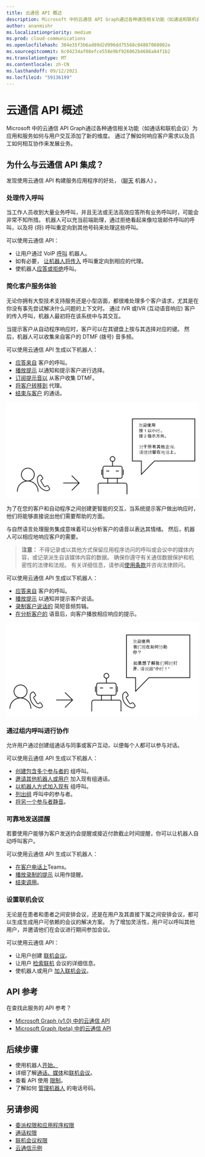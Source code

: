 ```yaml
---
title: 云通信 API 概述
description: Microsoft 中的云通信 API Graph通过各种通信相关功能（如通话和联机会议）为应用和服务如何与用户交互添加了新的维度。
author: ananmishr
ms.localizationpriority: medium
ms.prod: cloud-communications
ms.openlocfilehash: 304e35f3b6ad89d2d996dd75568c04887068002e
ms.sourcegitcommit: 6c04234af08efce558e9bf926062b4686a84f1b2
ms.translationtype: MT
ms.contentlocale: zh-CN
ms.lasthandoff: 09/12/2021
ms.locfileid: "59136199"
---
```

# <a name="cloud-communications-api-overview"></a>云通信 API 概述
Microsoft 中的云通信 API Graph通过各种通信相关功能（如通话和联机会议）为应用和服务如何与用户交互添加了新的维度。 通过了解如何响应客户需求以及员工如何相互协作来发展业务。

## <a name="why-integrate-with-the-cloud-communications-apis"></a>为什么与云通信 API 集成？

发现使用云通信 API 构建服务应用程序的好处， ([聊天](https://microsoftgraph.github.io/microsoft-graph-comms-samples/docs/articles/calls/register-calling-bot.html?q=create%20bot) 机器人) 。

### <a name="handle-incoming-calls"></a>处理传入呼叫

当工作人员收到大量业务呼叫，并且无法或无法高效应答所有业务呼叫时，可能会非常不知所措。 机器人可以充当前端助理，通过拒绝看起来像垃圾邮件呼叫的呼叫，以及将 (将) 呼叫重定向到其他号码来处理这些呼叫。

可以使用云通信 API：

- 让用户通过 VoIP [呼叫](/graph/api/application-post-calls?view=graph-rest-1.0) 机器人。
- 如有必要， [让机器人将传入](/graph/api/call-redirect?view=graph-rest-1.0) 呼叫重定向到相应的代理。
- 使机器人[应答](/graph/api/call-answer?view=graph-rest-1.0)[或拒绝](/graph/api/call-reject?view=graph-rest-1.0)呼叫。


### <a name="simplify-the-customer-service-experience"></a>简化客户服务体验
无论你拥有大型技术支持服务还是小型店面，都很难处理多个客户请求，尤其是在你没有事先尝试解决什么问题的上下文时。 通过 IVR 或IVR (互动语音响应) 客户的传入呼叫，机器人最初将在该系统中与其交互。

当提示客户从自动程序响应时，客户可以在其键盘上按与其选择对应的键。 然后，机器人可以收集来自客户的 DTMF (拨号) 音多频。

可以使用云通信 API 生成以下机器人：

- [应答来自](/graph/api/call-answer?view=graph-rest-1.0) 客户的呼叫。
- [播放提示](/graph/api/call-playprompt?view=graph-rest-1.0) 以通知和提示客户进行选择。
- [订阅提示音以](/graph/api/call-subscribetotone?view=graph-rest-1.0) 从客户收集 DTMF。
- [将客户转移到](/graph/api/call-transfer?view=graph-rest-1.0) 代理。
- [结束与客户](/graph/api/call-delete?view=graph-rest-1.0) 的通话。

![提供呼叫转移选项的机器人的图像](images/communications-ivr-transfer.png)

为了在您的客户和自动程序之间创建更智能的交互，当系统提示客户做出响应时，他们将能够直接说出他们需要帮助的方面。

与自然语言处理服务集成意味着可以分析客户的语音以表达其情绪。 然后，机器人可以相应地响应客户的需要。

>**注意：** 不得记录或以其他方式保留应用程序访问的呼叫或会议中的媒体内容，或记录派生自该媒体内容的数据。 确保你遵守有关通信数据保护和机密性的法律和法规。 有关详细信息，请参阅[使用条款](/legal/microsoft-apis/terms-of-use)并咨询法律顾问。

可以使用云通信 API 生成以下机器人：

- [应答来自](/graph/api/call-answer?view=graph-rest-1.0) 客户的呼叫。
- [播放提示](/graph/api/call-playprompt?view=graph-rest-1.0) 以通知并提示客户说话。
- [录制客户说话的](/graph/api/call-record?view=graph-rest-1.0) 简短音频剪辑。
- [在分析客户的](/graph/api/call-playprompt?view=graph-rest-1.0) 语音后，向客户播放相应响应的提示。

![提示用户进行语音响应的机器人图像](images/communications-ivr.PNG)

### <a name="collaborate-through-group-calls"></a>通过组内呼叫进行协作
允许用户通过创建组通话与同事或客户互动，以便每个人都可以参与对话。

可以使用云通信 API 生成以下机器人：

- [创建包含多个参与者的](/graph/api/application-post-calls?view=graph-rest-1.0#example-3-create-a-group-call-with-service-hosted-media) 组呼叫。
- [邀请其他机器人或用户](/graph/api/participant-invite?view=graph-rest-1.0) 加入现有组通话。
- [以机器人方式加入现有](/graph/api/application-post-calls?view=graph-rest-1.0#example-5-join-scheduled-meeting-with-service-hosted-media) 组呼叫。
- [列出组](/graph/api/call-list-participants?view=graph-rest-1.0) 呼叫中的参与者。
- [将另一个参与者静音](/graph/api/participant-mute?view=graph-rest-1.0)。

### <a name="send-reminders-reliably"></a>可靠地发送提醒
若要使用户能够为客户发送约会提醒或接近付款截止时间提醒，你可以让机器人自动呼叫客户。 <!--If the customer misses the call, it will leave a voicemail with the automated message. (Add this back once bot to PSTN calling works)-->

可以使用云通信 API 生成以下机器人：

- [在客户电话上](/graph/api/application-post-calls?view=graph-rest-1.0)Teams。
- [播放录制的提示](/graph/api/call-playprompt?view=graph-rest-1.0) 以用作提醒。
- [结束调用](/graph/api/call-delete?view=graph-rest-1.0)。


### <a name="set-up-online-meetings"></a>设置联机会议
无论是在患者和患者之间安排会议，还是在用户及其直接下属之间安排会议，都可以生成生成用户可依赖的会议的解决方案。 为了增加灵活性，用户可以呼叫其他用户，并邀请他们在会议进行期间参加会议。

可以使用云通信 API：

- 让用户创建 [联机会议](/graph/api/application-post-onlinemeetings?view=graph-rest-1.0)。
- 让用户 [检索联机](/graph/api/onlinemeeting-get?view=graph-rest-1.0) 会议的详细信息。
- 使机器人或用户 [加入联机会议](/graph/api/application-post-calls?view=graph-rest-1.0#example-5-join-scheduled-meeting-with-service-hosted-media)。

## <a name="api-reference"></a>API 参考
在查找此服务的 API 参考？

- [Microsoft Graph (v1.0) 中的云通信 API](/graph/api/resources/communications-api-overview?view=graph-rest-1.0)
- [Microsoft Graph (beta) 中的云通信 API](/graph/api/resources/communications-api-overview?view=graph-rest-beta)

## <a name="next-steps"></a>后续步骤

- 使用机器人[开始。](cloud-communications-get-started.md)
- 详细了解[通话、](cloud-communications-calls.md)[媒体](cloud-communications-media.md)和[联机会议](cloud-communications-online-meetings.md)。
- 查看 API 使用 [限制](throttling.md#cloud-communication-service-limits)。
- 了解如何 [管理机器人](cloud-communications-phone-number.md) 的电话号码。

## <a name="see-also"></a>另请参阅

- [委派权限和应用程序权限](/azure/active-directory/develop/v1-permissions-and-consent)
- [通话权限](./permissions-reference.md#calls-permissions)
- [联机会议权限](./permissions-reference.md#online-meetings-permissions)
- [云通信示例](https://github.com/microsoftgraph/microsoft-graph-comms-samples)
